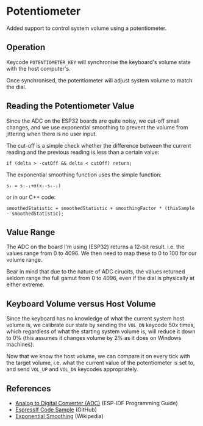 # Potentiometer

Added support to control system volume using a potentiometer.

## Operation

Keycode `POTENTIOMETER_KEY` will synchronise the keyboard's volume state with the host computer's. 

Once synchronised, the potentiometer will adjust system volume to match the dial.

## Reading the Potentiometer Value
Since the ADC on the ESP32 boards are quite noisy, we cut-off small changes, and we use exponential smoothing to prevent the volume from jittering when there is no user input.

The cut-off is a simple check whether the difference between the current reading and the previous reading is less than a certain value:
```
if (delta > -cutOff && delta < cutOff) return;
```

The exponential smoothing function uses the simple function:
```
sₜ = sₜ₋₁+α(xₜ-sₜ₋₁)
```
or in our C++ code:
```
smoothedStatistic = smoothedStatistic + smoothingFactor * (thisSample - smoothedStatistic);
```

## Value Range

The ADC on the board I'm using (ESP32) returns a 12-bit result. i.e. the values range from 0 to 4096. We then need to map these to 0 to 100 for our volume range. 

Bear in mind that due to the nature of ADC cirucits, the values returned seldom range the full gamut from 0 to 4096, even if the dial is physically at either extreme.

## Keyboard Volume versus Host Volume
Since the keyboard has no knowledge of what the current system host volume is, we calibrate our state by sending the `VOL_DN` keycode 50x times, which regardless of what the starting system volume is, will reduce it down to 0% (this assumes it changes volume by 2% as it does on Windows machines).

Now that we know the host volume, we can compare it on every tick with the target volume, i.e. what the current value of the potentiometer is set to, and send `VOL_UP` and `VOL_DN` keycodes appropriately.

## References

- [Analog to Digital Converter (ADC)](https://docs.espressif.com/projects/esp-idf/en/latest/esp32/api-reference/peripherals/adc.html) (ESP-IDF Programming Guide)
- [EspressIf Code Sample](https://github.com/espressif/esp-idf/tree/a82e6e63d9/examples/peripherals/adc/single_read) (GitHub)
- [Exponential Smoothing](https://en.wikipedia.org/wiki/Exponential_smoothing) (Wikipedia)
